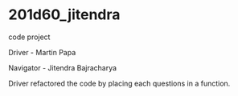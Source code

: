 # 201d60_jitendra
code project


Driver - Martin Papa

Navigator - Jitendra Bajracharya

Driver refactored the code by placing each questions in a function.